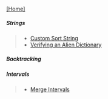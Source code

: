 
[[Home]](https://github.com/anicksaha/leetcode/blob/master/README.md)

##### Strings
> - [Custom Sort String](https://leetcode.com/problems/custom-sort-string/description/)
> - [Verifying an Alien Dictionary](https://leetcode.com/problems/verifying-an-alien-dictionary/description/)

##### Backtracking


##### Intervals

> - [Merge Intervals](https://leetcode.com/problems/merge-intervals/description/)
